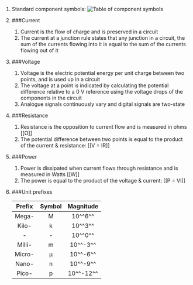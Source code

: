 1. Standard component symbols: ![Table of component symbols](/gcse/img/electronics/symbols.png)
2. ###Current

    1. Current is the flow of charge and is preserved in a circuit
    2. The current at a junction rule states that any junction in a circuit, the sum of the currents flowing into it is equal to the sum of the currents flowing out of it
3. ###Voltage

    1. Voltage is the electric potential energy per unit charge between two points, and is used up in a circuit
    2. The voltage at a point is indicated by calculating the potential difference relative to a 0 V reference using the voltage drops of the components in the circuit
    3. Analogue signals continuously vary and digital signals are two-state
4. ###Resistance

    1. Resistance is the opposition to current flow and is measured in ohms [[Ω]]
    2. The potential difference between two points is equal to the product of the current & resistance: [[V = IR]]
5. ###Power

    1. Power is dissipated when current flows through resistance and is measured in Watts [[W]]
    2. The power is equal to the product of the voltage & current: [[P = VI]]
6. ###Unit prefixes

    |Prefix|Symbol|Magnitude|
    |:----:|:----:|:-------:|
    | Mega-|  M   | 10^^6^^ |
    | Kilo-|  k   | 10^^3^^ |
    |     -|  -   | 10^^0^^ |
    |Milli-|  m   | 10^^-3^^|
    |Micro-|  μ   | 10^^-6^^|
    | Nano-|  n   | 10^^-9^^|
    | Pico-|  p   |10^^-12^^|
